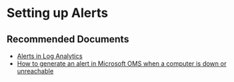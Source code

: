 
<properties
    pageTitle="How to setup alerts"
    description="Troubleshooting of issues with Setting up Alerts"
    service="microsoft.operationalinsights"
    resource="workspaces"
    authors="adoylemsft"
    ms.author="adoyle"
    displayorder="6"
    selfHelpType="resource"
    supportTopicIds=""
    resourceTags=""
    productPesIds=""
    cloudEnvironments="MoonCake"
	articleId="operationalinsights-howtosetupalerts-mooncake"
/>

# Setting up Alerts

## **Recommended Documents**

* [Alerts in Log Analytics](https://docs.azure.cn/azure-monitor/platform/alerts-overview)
* [How to generate an alert in Microsoft OMS when a computer is down or unreachable](https://blogs.technet.microsoft.com/msoms/2016/09/08/how-to-generate-an-alert-in-microsoft-oms-when-a-computer-is-down-or-unreachable/)